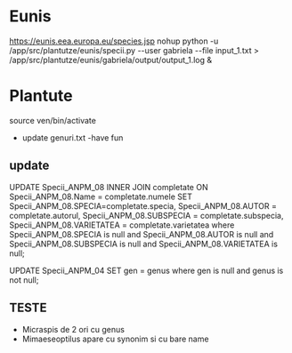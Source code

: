 # Eunis
https://eunis.eea.europa.eu/species.jsp
nohup python -u /app/src/plantutze/eunis/specii.py --user gabriela --file input_1.txt > /app/src/plantutze/eunis/gabriela/output/output_1.log &

# Plantute
source ven/bin/activate
- update genuri.txt
-have fun

## update

UPDATE Specii_ANPM_08 
INNER JOIN completate ON Specii_ANPM_08.Name = completate.numele 
SET Specii_ANPM_08.SPECIA=completate.specia,
  Specii_ANPM_08.AUTOR = completate.autorul,
  Specii_ANPM_08.SUBSPECIA = completate.subspecia,
  Specii_ANPM_08.VARIETATEA = completate.varietatea
where Specii_ANPM_08.SPECIA is null 
and Specii_ANPM_08.AUTOR is null 
and Specii_ANPM_08.SUBSPECIA is null 
and Specii_ANPM_08.VARIETATEA is null;

UPDATE Specii_ANPM_04 
SET gen = genus
where gen is null
and genus is not null;

## TESTE
- Micraspis de 2 ori cu genus
- Mimaeseoptilus  apare cu synonim si cu bare name